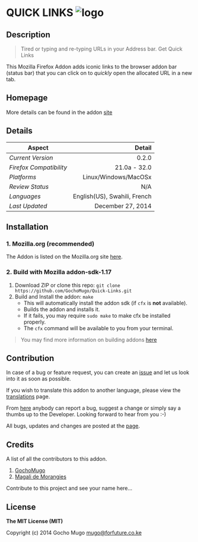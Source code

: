 
# QUICK LINKS ![logo][logo] #

## Description

> Tired or typing and re-typing URLs in your Address bar. Get Quick Links

This Mozilla Firefox Addon adds iconic links to the browser addon bar (status bar) that you can click on to *quickly* open the allocated URL in a new tab.


## Homepage

More details can be found in the addon [site][addon-site]


## Details

|Aspect|Detail|
|---------|---------:|
|*Current Version*| 0.2.0|
|*Firefox Compatibility*| 21.0a - 32.0|
|*Platforms*| Linux/Windows/MacOSx|
|*Review Status*|N/A|
|*Languages*|English(US), Swahili, French|
|*Last Updated*|December 27, 2014|


## Installation

### 1. Mozilla.org (recommended)

The Addon is listed on the Mozilla.org site [here][download-mozilla].

### 2. Build with Mozilla addon-sdk-1.17

1. Download ZIP or clone this repo: `git clone https://github.com/GochoMugo/Quick-Links.git`
2. Build and Install the addon: `make`
    - This will automatically install the addon sdk (if `cfx` is __not__ available).
    - Builds the addon and installs it.
    - If it fails, you may require `sudo make` to make cfx be installed properly.
    - The `cfx` command will be available to you from your terminal.

> You may find more information on building addons [here][addon-sdk]


## Contribution

In case of a bug or feature request, you can create an [issue][issues] and let us look into it as soon as possible.

If you wish to translate this addon to another language, please view the [translations][translations] page.

From [here][correspondence] anybody can report a bug, suggest a change or simply say a thumbs up to the Developer. Looking forward to hear from you :-)

All bugs, updates and changes are posted at the [page][bug-report-page]. 


## Credits

A list of all the contributors to this addon.

1. <a href='https://gochomugo.github.io'>GochoMugo</a>
2. <a href='mailto:mybeautifulrat@gmail.com'>Magali de Morangies</a>

Contribute to this project and see your name here...


## License

__The MIT License (MIT)__

Copyright (c) 2014 Gocho Mugo <mugo@forfuture.co.ke>


[logo]:https://gochomugo.github.io/Quick-Links/images/logo.png "Quick Links"
[addon-site]:https://gochomugo.github.io/Quick-Links/index.html "Go to Addon Site"
[download-mozilla]:https://addons.mozilla.org/en-US/firefox/addon/quick-links/ "Download from mozilla.org"
[addon-sdk]:https://developer.mozilla.org/en-US/Add-ons/SDK "Tutorials on the addon sdk"
[issues]:https://github.com/GochoMugo/Quick-Links/issues "Issues on Github"
[translations]:https://gochomugo.github.io/Quick-Links/translations.html "Translate to another Language"
[correspondence]:https://gochomugo.github.io/Quick-Links/bugs_issues.html#correspondence "Report a bug, Suggest a change or Say a Thumbs up"
[bug-report-page]:https://gochomugo.github.io/Quick-Links/bugs_issues.html "View reported bugs and suggested changed"
[license-page]:https://gochomugo.github.io/Quick-Links/license.html "View License"

